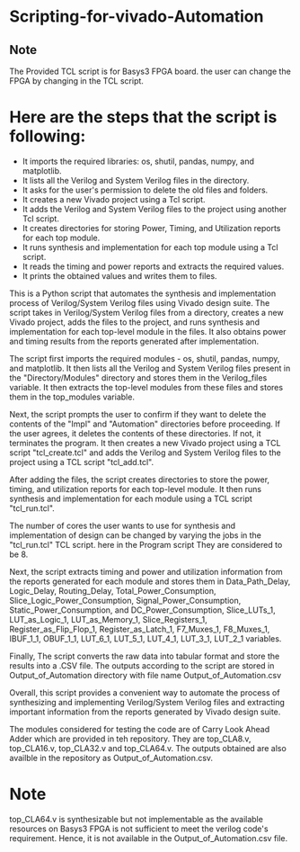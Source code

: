 # Scripting-for-vivado-Automation

## Note
The Provided TCL script is for Basys3 FPGA board. the user can change the FPGA by changing in the TCL script.

# Here are the steps that the script is following:
- It imports the required libraries: os, shutil, pandas, numpy, and matplotlib.
- It lists all the Verilog and System Verilog files in the directory.
- It asks for the user's permission to delete the old files and folders.
- It creates a new Vivado project using a Tcl script.
- It adds the Verilog and System Verilog files to the project using another Tcl script.
- It creates directories for storing Power, Timing, and Utilization reports for each top module.
- It runs synthesis and implementation for each top module using a Tcl script.
- It reads the timing and power reports and extracts the required values.
- It prints the obtained values and writes them to files.

This is a Python script that automates the synthesis and implementation process of Verilog/System Verilog files using Vivado design suite. The script takes in Verilog/System Verilog files from a directory, creates a new Vivado project, adds the files to the project, and runs synthesis and implementation for each top-level module in the files. It also obtains power and timing results from the reports generated after implementation.

The script first imports the required modules - os, shutil, pandas, numpy, and matplotlib. It then lists all the Verilog and System Verilog files present in the "Directory/Modules" directory and stores them in the Verilog_files variable. It then extracts the top-level modules from these files and stores them in the top_modules variable.

Next, the script prompts the user to confirm if they want to delete the contents of the "Impl" and "Automation" directories before proceeding. If the user agrees, it deletes the contents of these directories. If not, it terminates the program. It then creates a new Vivado project using a TCL script "tcl_create.tcl" and adds the Verilog and System Verilog files to the project using a TCL script "tcl_add.tcl".

After adding the files, the script creates directories to store the power, timing, and utilization reports for each top-level module. It then runs synthesis and implementation for each module using a TCL script "tcl_run.tcl".

The number of cores the user wants to use for synthesis and implementation of design can be changed by varying the jobs in the "tcl_run.tcl" TCL script. here in the Program script They are considered to be 8.

Next, the script extracts timing and power and utilization information from the reports generated for each module and stores them in Data_Path_Delay, Logic_Delay, Routing_Delay, Total_Power_Consumption, Slice_Logic_Power_Consumption, Signal_Power_Consumption, Static_Power_Consumption, and DC_Power_Consumption, Slice_LUTs_1, LUT_as_Logic_1, LUT_as_Memory_1, Slice_Registers_1, Register_as_Flip_Flop_1, Register_as_Latch_1, F7_Muxes_1, F8_Muxes_1, IBUF_1_1, OBUF_1_1, LUT_6_1, LUT_5_1, LUT_4_1, LUT_3_1, LUT_2_1 variables.

Finally, The script converts the raw data into tabular format and store the results into a .CSV file. The outputs according to the script are stored in Output_of_Automation directory with file name Output_of_Automation.csv

Overall, this script provides a convenient way to automate the process of synthesizing and implementing Verilog/System Verilog files and extracting important information from the reports generated by Vivado design suite.

The modules considered for testing the code are of Carry Look Ahead Adder which are provided in teh repository. They are top_CLA8.v, top_CLA16.v, top_CLA32.v and top_CLA64.v. The outputs obtained are also availble in the repository as Output_of_Automation.csv.

# Note
top_CLA64.v is synthesizable but not implementable as the available resources on Basys3 FPGA is not sufficient to meet the verilog code's requirement. Hence, it is not available in the Output_of_Automation.csv file.
